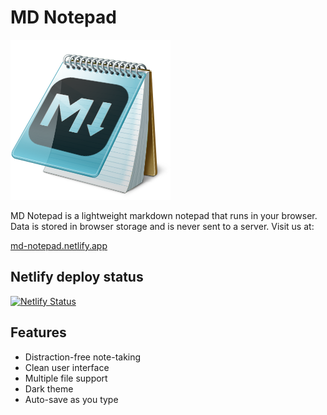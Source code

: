 # MD Notepad

![](icon.png)

MD Notepad is a lightweight markdown notepad that runs in your browser. Data is stored in browser storage and is never sent to a server. Visit us at:

[md-notepad.netlify.app](https://md-notepad.netlify.app/)

## Netlify deploy status

[![Netlify Status](https://api.netlify.com/api/v1/badges/9c457d40-1f37-4034-9e1d-b113acc19bf4/deploy-status)](https://app.netlify.com/sites/md-notepad/deploys)

## Features

- Distraction-free note-taking
- Clean user interface
- Multiple file support
- Dark theme
- Auto-save as you type